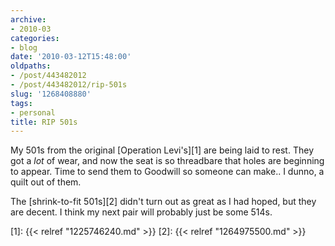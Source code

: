 ```yaml
---
archive:
- 2010-03
categories:
- blog
date: '2010-03-12T15:48:00'
oldpaths:
- /post/443482012
- /post/443482012/rip-501s
slug: '1268408880'
tags:
- personal
title: RIP 501s
---
```


My 501s from the original [Operation Levi's][1] are being laid to rest.
They got a *lot* of wear, and now the seat is so threadbare that holes are
beginning to appear.  Time to send them to Goodwill so someone can make..
I dunno, a quilt out of them.

The [shrink-to-fit 501s][2] didn't turn out as great as I had hoped, but
they are decent.  I think my next pair will probably just be some 514s.

[1]: {{< relref "1225746240.md" >}}
[2]: {{< relref "1264975500.md" >}}
